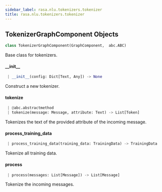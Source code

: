 ```yaml
---
sidebar_label: rasa.nlu.tokenizers.tokenizer
title: rasa.nlu.tokenizers.tokenizer
---
```

## TokenizerGraphComponent Objects

```python
class TokenizerGraphComponent(GraphComponent,  abc.ABC)
```

Base class for tokenizers.

#### \_\_init\_\_

```python
 | __init__(config: Dict[Text, Any]) -> None
```

Construct a new tokenizer.

#### tokenize

```python
 | @abc.abstractmethod
 | tokenize(message: Message, attribute: Text) -> List[Token]
```

Tokenizes the text of the provided attribute of the incoming message.

#### process\_training\_data

```python
 | process_training_data(training_data: TrainingData) -> TrainingData
```

Tokenize all training data.

#### process

```python
 | process(messages: List[Message]) -> List[Message]
```

Tokenize the incoming messages.

